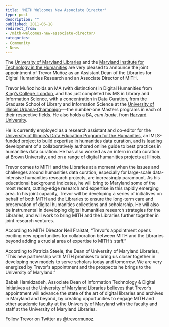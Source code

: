 ```yaml
---
title: 'MITH Welcomes New Associate Director'
type: post
description: ""
published: 2011-06-18
redirect_from: 
- /mith-welcomes-new-associate-director/
categories:
- Community
- News
---
```

The [University of Maryland Libraries](http://www.lib.umd.edu/) and the [Maryland Institute for Technology in the Humanities](http://mith.umd.edu/) are very pleased to announce the joint appointment of Trevor Muñoz as an Assistant Dean of the Libraries for Digital Humanities Research and an Associate Director of MITH.

Trevor Muñoz holds an MA (with distinction) in Digital Humanities from [King’s College, London](http://www.kcl.ac.uk), and has just completed his MS in Library and Information Science, with a concentration in Data Curation, from the Graduate School of Library and Information Science at the [University of Illinois Urbana-Champaign](http://illinois.edu)---the number-one Masters programs in each of their respective fields. He also holds a BA, _cum laude_, from [Harvard University](http://www.harvard.edu).

He is currently employed as a research assistant and co-editor for the [University of Illinois’s Data Education Program for the Humanities](http://web.archive.org/web/20141229015210/http://cirss.lis.illinois.edu:80/CollMeta/dcep.html), an IMLS-funded project to build expertise in humanities data curation, and is leading development of a collaboratively authored online guide to best practices in humanities data curation. He has also worked as an intern in data curation at [Brown University](http://www.brown.edu), and on a range of digital humanities projects at Illinois.

Trevor comes to MITH and the Libraries at a moment when the issues and challenges around humanities data curation, especially for large-scale data-intensive humanities research projects, are increasingly paramount. As his educational background indicates, he will bring to Maryland some of the most recent, cutting-edge research and expertise in this rapidly emerging area. In his joint capacity, Trevor will be developing a series of initiatives on behalf of both MITH and the Libraries to ensure the long-term care and preservation of digital humanities collections and scholarship. He will also be instrumental in developing digital humanities research strategies for the Libraries, and will work to bring MITH and the Libraries further together in joint research ventures.

According to MITH Director Neil Fraistat, “Trevor’s appointment opens exciting new opportunities for collaboration between MITH and the Libraries beyond adding a crucial area of expertise to MITH’s staff.”

According to Patricia Steele, the Dean of University of Maryland Libraries, “This new partnership with MITH promises to bring us closer together in developing new models to serve scholars today and tomorrow. We are very energized by Trevor's appointment and the prospects he brings to the University of Maryland.”

Babak Hamidzadeh, Associate Dean of Information Technology & Digital Initiatives at the University of Maryland Libraries believes that Trevor’s appointment will advance the state of the art of digital libraries and archives in Maryland and beyond, by creating opportunities to engage MITH and other academic faculty at the University of Maryland with the faculty and staff at the University of Maryland Libraries.

Follow Trevor on Twitter as [@trevormunoz](http://twitter.com/#!/trevormunoz).

